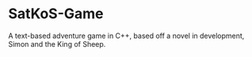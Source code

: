 # SatKoS-Game
A text-based adventure game in C++, based off a novel in development, Simon and the King of Sheep.
